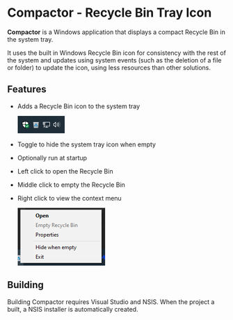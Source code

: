 # Compactor - Recycle Bin Tray Icon

**Compactor** is a Windows application that displays a compact Recycle Bin in the system tray.

It uses the built in Windows Recycle Bin icon for consistency with the rest of the system and updates using system events (such as the deletion of a file or folder) to update the icon, using less resources than other solutions.

## Features

* Adds a Recycle Bin icon to the system tray

  ![Image of the system tray with the Compactor icon visible](images/system-tray.png "The context menu")
* Toggle to hide the system tray icon when empty
* Optionally run at startup
* Left click to open the Recycle Bin
* Middle click to empty the Recycle Bin
* Right click to view the context menu

  ![Image of the context menu with Open, Empty Recycle Bin, Properties, Hide when empty, and Exit](images/context-menu.png "The context menu")
  
## Building

Building Compactor requires Visual Studio and NSIS. When the project a built, a NSIS installer is automatically created.
